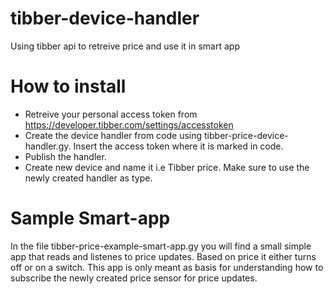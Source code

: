 # tibber-device-handler
Using tibber api to retreive price and use it in smart app

# How to install
* Retreive your personal access token from https://developer.tibber.com/settings/accesstoken
* Create the device handler from code using tibber-price-device-handler.gy. Insert the access token where it is marked in code.
* Publish the handler.
* Create new device and name it i.e Tibber price. Make sure to use the newly created handler as type.

# Sample Smart-app
In the file tibber-price-example-smart-app.gy you will find a small simple app that reads and listenes to price updates. Based on price it either turns off or on a switch. This app is only meant as basis for understanding how to subscribe the newly created price sensor for price updates.
